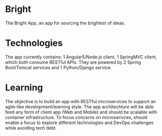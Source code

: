 # Bright
The Bright App, an app for sourcing the brightest of ideas. 

# Technologies
The app currently contains:
1 Angular5/Node.js client,
1 SpringMVC client, which both consume RESTful APIs.
They are powered by 2 Spring Boot/Tomcat services and 1 Python/Django service. 

# Learning
The objective is to build an app with RESTful microservices to support an agile-like development/learning style. 
The app architechture will be able feed any form of client app (Web and Mobile) and should be scalable with container infrastructure.
To focus concerns on microserivces, should enable a focus to explore different technologies and DevOps challenges while avoiding tech debt.
